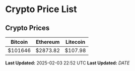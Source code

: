 # Crypto Price List

## Crypto Prices
| Bitcoin | Ethereum | Litecoin |
| ------- | -------- | -------- |
| $101646 | $2873.82 | $107.98 |
**Last Updated:** 2025-02-03 22:52 UTC
**Last Updated:** $DATE$
